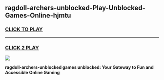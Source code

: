 
## ragdoll-archers-unblocked-Play-Unblocked-Games-Online-hjmtu
<h3>
<a href="https://premium76.site?title=ragdoll-archers-unblocked&ref=25A">CLICK TO PLAY</a></h3>
<hr>

<h3>
<a href="https://premium76.site?title=ragdoll-archers-unblocked&ref=25A">CLICK 2 PLAY</a>
  
</h3>

<a href="https://premium76.site?title=ragdoll-archers-unblocked&ref=25A"><img src="https://clearcache.store/games.png"></a>


**ragdoll-archers-unblocked games unblocked: Your Gateway to Fun and Accessible Online Gaming**
